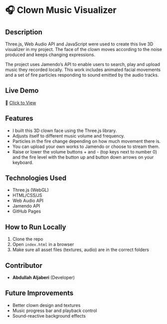 # 🎧 Clown Music Visualizer

## Description
Three.js, Web Audio API and JavaScript were used to create this live 3D visualizer in my project. The face of the clown moves according to the noise produced and keeps changing expressions.

The project uses Jamendo’s API to enable users to search, play and upload music they recorded locally. This work includes animated facial movements and a set of fire particles responding to sound emitted by the audio tracks.

## Live Demo
🔗 [Click to View](https://abdullahaljaberi.github.io/music-visualizer/)

## Features
- I built this 3D clown face using the Three.js library.
- Adjusts itself to different music volume and frequency.
- Particles in the fire change depending on how much movement there is.
- You can upload your own works to Jamendo or choose to stream them.
- Raise or lower the volume buttons + and - (top keys next to number 0) and the fire level with the button up and button down arrows on your keyboard.

## Technologies Used
- Three.js (WebGL)
- HTML/CSS/JS
- Web Audio API
- Jamendo API
- GitHub Pages

## How to Run Locally
1. Clone the repo
2. Open `index.html` in a browser
3. Make sure all asset files (textures, audio) are in the correct folders

## Contributor
- **Abdullah Aljaberi** (Developer)

## Future Improvements
- Better clown design and textures
- Music progress bar and playback control
- Sound-reactive background effects
